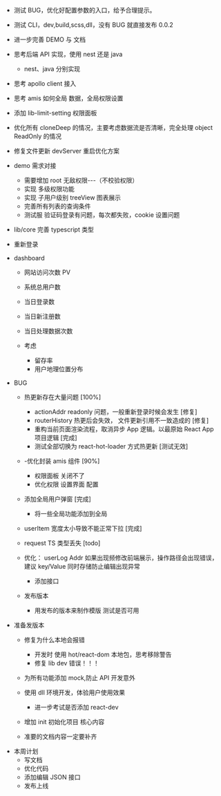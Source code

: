 - 测试 BUG，优化好配置参数的入口，给予合理提示。
- 测试 CLI，dev,build,scss,dll，没有 BUG 就直接发布 0.0.2
- 进一步完善 DEMO 与 文档
- 思考后端 API 实现，使用 nest 还是 java

  - nest、java 分别实现

- 思考 apollo client 接入

- 思考 amis 如何全局 数据，全局权限设置
- 添加 lib-limit-setting 权限面板
- 优化所有 cloneDeep 的情况，主要考虑数据流是否清晰，完全处理 object ReadOnly 的情况
- 修复文件更新 devServer 重启优化方案

- demo 需求对接

  - 需要增加 root 无敌权限---（不校验权限）
  - 实现 多级权限功能
  - 实现 子用户级别 treeView 图表展示
  - 完善所有列表的查询条件
  - 测试服 验证码登录有问题，每次都失败，cookie 设置问题

- lib/core 完善 typescript 类型
- 重新登录

- dashboard

  - 网站访问次数 PV
  - 系统总用户数
  - 当日登录数
  - 当日新注册数
  - 当日处理数据次数

  - 考虑
    - 留存率
    - 用户地理位置分布

- BUG

  - 热更新存在大量问题 [100%]

    - actionAddr readonly 问题，一般重新登录时候会发生 [修复]
    - routerHistory 热更后会失效， 文件更新引用不一致造成的 [修复]
    - 重构当前页面渲染流程，取消异步 App 逻辑。以最原始 React App 项目逻辑 [完成]
    - 测试全部切换为 react-hot-loader 方式热更新 [测试无效]

  - -优化封装 amis 组件 [90%]
    - 权限面板 关闭不了
    - 优化权限 设置界面 配置
  - 添加全局用户弹窗 [完成]
    - 将一些全局功能添加到全局
  - userItem 宽度太小导致不能正常下拉 [完成]
  - request TS 类型丢失 [todo]

  - 优化： userLog Addr 如果出现频修改前端展示，操作路径会出现错误，建议 key/Value 同时存储防止编辑出现异常

    - 添加接口

  - 发布版本
    - 用发布的版本来制作模版 测试是否可用

- 准备发版本

  - 修复为什么本地会报错

    - 开发时 使用 hot/react-dom 本地包，思考移除警告
    - 修复 lib dev 错误！！！

  - 为所有功能添加 mock,防止 API 开发意外
  - 使用 dll 环境开发，体验用户使用效果
    - 进一步考试是否添加 react-dev
  - 增加 init 初始化项目 核心内容
  - 准要的文档内容一定要补齐

* 本周计划
  - 写文档
  - 优化代码
  - 添加编辑 JSON 接口
  - 发布上线

